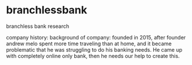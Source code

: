 # branchlessbank
branchless bank research

company history:  background of company: founded in 2015, after founder andrew melo spent more time traveling than at home, and it became problematic that he was struggling to do his banking needs. He came up with completely online only bank, then he needs our help to create this.
